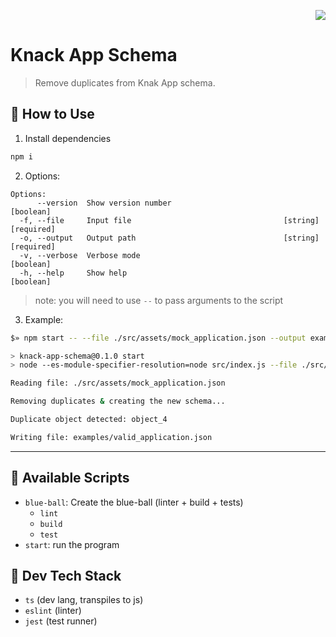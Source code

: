 <p align="right">
<a href="https://github.com/manuartero/knack-app-schema/actions/workflows/blue-ball.yaml"><img src="https://github.com/manuartero/knack-app-schema/actions/workflows/blue-ball.yaml/badge.svg" /></a>
</p>

# Knack App Schema

> Remove duplicates from Knak App schema.

## 🍿 How to Use

1. Install dependencies

```bash
npm i
```

2. Options:

```
Options:
      --version  Show version number                                   [boolean]
  -f, --file     Input file                                  [string] [required]
  -o, --output   Output path                                 [string] [required]
  -v, --verbose  Verbose mode                                          [boolean]
  -h, --help     Show help                                             [boolean]

```

> note: you will need to use `--` to pass arguments to the script

3. Example:

```bash
$» npm start -- --file ./src/assets/mock_application.json --output examples/valid_application.json --verbose

> knack-app-schema@0.1.0 start
> node --es-module-specifier-resolution=node src/index.js --file ./src/assets/mock_application.json --output examples/valid_application.json --verbose

Reading file: ./src/assets/mock_application.json

Removing duplicates & creating the new schema...

Duplicate object detected: object_4

Writing file: examples/valid_application.json
```

***

## 🚀 Available Scripts

- `blue-ball`: Create the blue-ball (linter + build + tests)
  - `lint`
  - `build`
  - `test`
- `start`: run the program

## 🥞 Dev Tech Stack

- `ts` (dev lang, transpiles to js)
- `eslint` (linter)
- `jest` (test runner)
